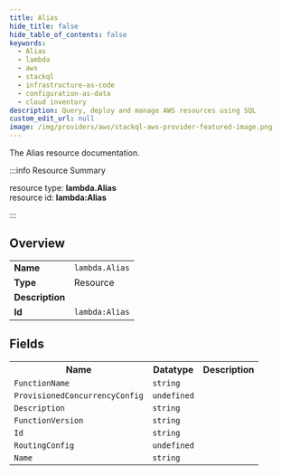 ```yaml
---
title: Alias
hide_title: false
hide_table_of_contents: false
keywords:
  - Alias
  - lambda
  - aws
  - stackql
  - infrastructure-as-code
  - configuration-as-data
  - cloud inventory
description: Query, deploy and manage AWS resources using SQL
custom_edit_url: null
image: /img/providers/aws/stackql-aws-provider-featured-image.png
---
```

The Alias resource documentation.

:::info Resource Summary

<div class="row">
<div class="providerDocColumn">
<span>resource type:&nbsp;<b>lambda.Alias</b></span><br />
<span>resource id:&nbsp;<b>lambda:Alias</b></span><br />
</div>
</div>

:::

## Overview
<table><tbody>
<tr><td><b>Name</b></td><td><code>lambda.Alias</code></td></tr>
<tr><td><b>Type</b></td><td>Resource</td></tr>
<tr><td><b>Description</b></td><td></td></tr>
<tr><td><b>Id</b></td><td><code>lambda:Alias</code></td></tr>
</tbody></table>

## Fields
<table><tbody>
<tr><th>Name</th><th>Datatype</th><th>Description</th></tr>
<tr><td><code>FunctionName</code></td><td><code>string</code></td><td></td></tr><tr><td><code>ProvisionedConcurrencyConfig</code></td><td><code>undefined</code></td><td></td></tr><tr><td><code>Description</code></td><td><code>string</code></td><td></td></tr><tr><td><code>FunctionVersion</code></td><td><code>string</code></td><td></td></tr><tr><td><code>Id</code></td><td><code>string</code></td><td></td></tr><tr><td><code>RoutingConfig</code></td><td><code>undefined</code></td><td></td></tr><tr><td><code>Name</code></td><td><code>string</code></td><td></td></tr>
</tbody></table>